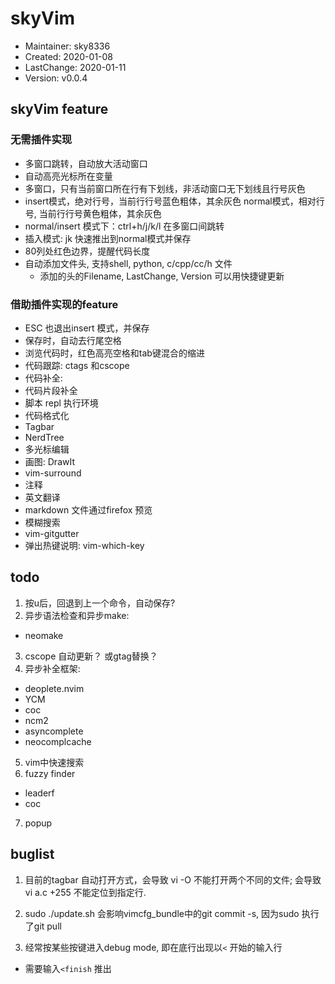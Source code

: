 # skyVim
- Maintainer: sky8336
-    Created: 2020-01-08
- LastChange: 2020-01-11
-    Version: v0.0.4

## skyVim feature
### 无需插件实现
- 多窗口跳转，自动放大活动窗口
- 自动高亮光标所在变量
- 多窗口，只有当前窗口所在行有下划线，非活动窗口无下划线且行号灰色
- insert模式，绝对行号，当前行行号蓝色粗体，其余灰色
  normal模式，相对行号, 当前行行号黄色粗体，其余灰色
- normal/insert 模式下：ctrl+h/j/k/l 在多窗口间跳转
- 插入模式:  jk 快速推出到normal模式并保存
- 80列处红色边界，提醒代码长度
- 自动添加文件头, 支持shell, python, c/cpp/cc/h 文件
  - 添加的头的Filename, LastChange, Version 可以用快捷键更新

### 借助插件实现的feature
- ESC 也退出insert 模式，并保存
- 保存时，自动去行尾空格
- 浏览代码时，红色高亮空格和tab键混合的缩进
- 代码跟踪: ctags 和cscope
- 代码补全:
- 代码片段补全
- 脚本 repl 执行环境
- 代码格式化
- Tagbar
- NerdTree
- 多光标编辑
- 画图: DrawIt
- vim-surround
- 注释
- 英文翻译
- markdown 文件通过firefox 预览
- 模糊搜索
- vim-gitgutter
- 弹出热键说明: vim-which-key

## todo
1. 按u后，回退到上一个命令，自动保存?
2. 异步语法检查和异步make: 
  - neomake
3. cscope 自动更新？ 或gtag替换？
4. 异步补全框架: 
  - deoplete.nvim
  - YCM
  - coc
  - ncm2
  - asyncomplete
  - neocomplcache
5. vim中快速搜索
6. fuzzy finder
  - leaderf
  - coc
7. popup

## buglist
1. 目前的tagbar 自动打开方式，会导致 vi -O 不能打开两个不同的文件;
	会导致vi a.c +255 不能定位到指定行.

2. sudo ./update.sh 会影响vimcfg_bundle中的git commit -s, 因为sudo 执行了git
pull
3. 经常按某些按键进入debug mode, 即在底行出现以`<` 开始的输入行
  - 需要输入`<finish` 推出

